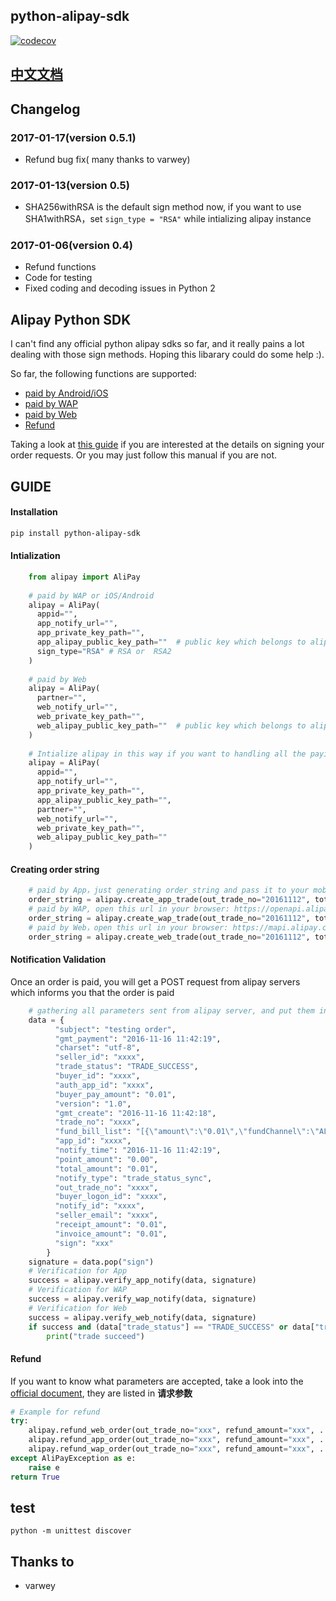 ## python-alipay-sdk
[![codecov](https://codecov.io/gh/fzlee/alipay/branch/master/graph/badge.svg)](https://codecov.io/gh/fzlee/alipay)
## [中文文档](https://github.com/fzlee/alipay/blob/master/README.zh-hans.md)
## Changelog

### 2017-01-17(version 0.5.1)
* Refund bug fix( many thanks to varwey)

### 2017-01-13(version 0.5)
* SHA256withRSA is the default sign method now, if you want to use SHA1withRSA，set `sign_type = "RSA"` while intializing alipay instance

### 2017-01-06(version 0.4)
* Refund functions
* Code for testing
* Fixed coding and decoding issues in Python 2 

##  Alipay Python SDK
I can't find any official python alipay sdks so far, and it really pains a lot dealing with those sign methods. Hoping this libarary could do some help :).

So far, the following functions are supported:
* [paid by Android/iOS](https://doc.open.alipay.com/docs/doc.htm?treeId=193&articleId=105051&docType=1)
* [paid by WAP](https://doc.open.alipay.com/docs/doc.htm?treeId=193&articleId=105288&docType=1)
* [paid by Web](https://doc.open.alipay.com/doc2/detail?treeId=62&articleId=103566&docType=1)
* [Refund](https://doc.open.alipay.com/docs/api.htm?docType=4&apiId=759)

Taking a look at [this guide](https://ifconfiger.com/page/python-alipay-sdk) if you are interested at the details on signing your order requests.
Or you may just follow this manual if you are not.

## GUIDE
#### Installation

```bash
pip install python-alipay-sdk
```

#### Intialization
```Python
    from alipay import AliPay
    
    # paid by WAP or iOS/Android
    alipay = AliPay(
      appid="",
      app_notify_url="", 
      app_private_key_path="", 
      app_alipay_public_key_path=""  # public key which belongs to alipay, this is used to validate messages sent from alipay server.
      sign_type="RSA" # RSA or  RSA2
    )
	
	# paid by Web
	alipay = AliPay(
      partner="",
      web_notify_url="", 
      web_private_key_path="", 
      web_alipay_public_key_path=""  # public key which belongs to alipay, this is used to validate messages sent from alipay server.
    )
	
    # Intialize alipay in this way if you want to handling all the paying methods mentioned,  
	alipay = AliPay(
	  appid="",
      app_notify_url="", 
      app_private_key_path="",
      app_alipay_public_key_path="",
      partner="", 
      web_notify_url="",
      web_private_key_path="", 
      web_alipay_public_key_path="" 
    )
```
	
#### Creating order string
```Python
	# paid by App，just generating order_string and pass it to your mobile app
	order_string = alipay.create_app_trade(out_trade_no="20161112", total_amount="0.01", subject="testing order")
	# paid by WAP, open this url in your browser: https://openapi.alipay.com/gateway.do? + order_string
	order_string = alipay.create_wap_trade(out_trade_no="20161112", total_amount="0.01", subject="testing order", return_url="https://example.com")
	# paid by Web，open this url in your browser: https://mapi.alipay.com/gateway.do? + order_string
	order_string = alipay.create_web_trade(out_trade_no="20161112", total_amount="0.01", subject="testing order", return_url="https://example.com")
```
#### Notification Validation
Once an order is paid, you will get a POST request from alipay servers which informs you that the order is paid 

```Python
	# gathering all parameters sent from alipay server, and put them in a dictionary called data
	data = {
          "subject": "testing order",
          "gmt_payment": "2016-11-16 11:42:19",
          "charset": "utf-8",
          "seller_id": "xxxx",
          "trade_status": "TRADE_SUCCESS",
          "buyer_id": "xxxx",
          "auth_app_id": "xxxx",
          "buyer_pay_amount": "0.01",
          "version": "1.0",
          "gmt_create": "2016-11-16 11:42:18",
          "trade_no": "xxxx",
          "fund_bill_list": "[{\"amount\":\"0.01\",\"fundChannel\":\"ALIPAYACCOUNT\"}]",
          "app_id": "xxxx",
          "notify_time": "2016-11-16 11:42:19",
          "point_amount": "0.00",
          "total_amount": "0.01",
          "notify_type": "trade_status_sync",
          "out_trade_no": "xxxx",
          "buyer_logon_id": "xxxx",
          "notify_id": "xxxx",
          "seller_email": "xxxx",
          "receipt_amount": "0.01",
          "invoice_amount": "0.01",
          "sign": "xxx"
        }
    signature = data.pop("sign")
	# Verification for App
	success = alipay.verify_app_notify(data, signature)
    # Verification for WAP
	success = alipay.verify_wap_notify(data, signature)
	# Verification for Web
	success = alipay.verify_web_notify(data, signature)
	if success and (data["trade_status"] == "TRADE_SUCCESS" or data["trade_status"] == "TRADE_FINISHED" ):
		print("trade succeed")
```

#### Refund

If you want to know what parameters are accepted, take a look into the [official document](https://doc.open.alipay.com/docs/api.htm?docType=4&apiId=759), they are listed in **请求参数**

```Python
# Example for refund
try:
    alipay.refund_web_order(out_trade_no="xxx", refund_amount="xxx", ...)
    alipay.refund_app_order(out_trade_no="xxx", refund_amount="xxx", ...)
    alipay.refund_wap_order(out_trade_no="xxx", refund_amount="xxx", ...)
except AliPayException as e:
    raise e
return True
```

## test
```
python -m unittest discover
```

## Thanks to
* varwey
